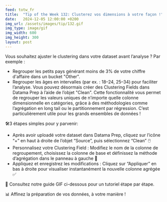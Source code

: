 ```yaml
---
feed: totw_fr
title:  "Tip of the Week 132: Clusterez vos dimensions à votre façon !"
date:   2024-12-05 12:00:00 +0200
img_url: /assets/images/tip/132.gif
img_type: image/gif
img_width: 600
img_height: 300
layout: post
---
```


Vous souhaitez ajuster le clustering dans votre dataset avant l’analyse ? Par exemple :
  * Regrouper les petits pays générant moins de 3% de votre chiffre d'affaire dans un bucket "Other".
  * Regrouper les âges en intervalles (par ex. : 18–24, 25–34) pour faciliter l’analyse.
Vous pouvez désormais créer des Clustering Fields dans Datama Prep à l’aide de l’objet "Clean". Cette fonctionnalité vous permet de regrouper les valeurs uniques de n’importe quelle colonne dimensionnelle en catégories, grâce à des méthodologies comme l’agrégation en long tail ou le partitionnement par régression. C’est particulièrement utile pour les grands ensembles de données !  

🛠️3 étapes simples pour y parvenir:
  * Après avoir uploadé votre dataset dans Datama Prep, cliquez sur l’icône “+” en haut à droite de l’objet “Source”, puis sélectionnez “Clean” 🖱️
  * Personnalisez votre Clustering Field : Modifiez le nom de la colonne de regroupement, choisissez la colonne de base et définissez la méthode d’agrégation dans le panneau à gauche 📝
  * Appliquez et enregistrez les modifications : Cliquez sur “Appliquer” en bas à droite pour visualiser instantanément la nouvelle colonne agrégée ✅

🎥 Consultez notre guide GIF ci-dessous pour un tutoriel étape par étape.  

📊 Affinez la préparation de vos données, à votre manière !
